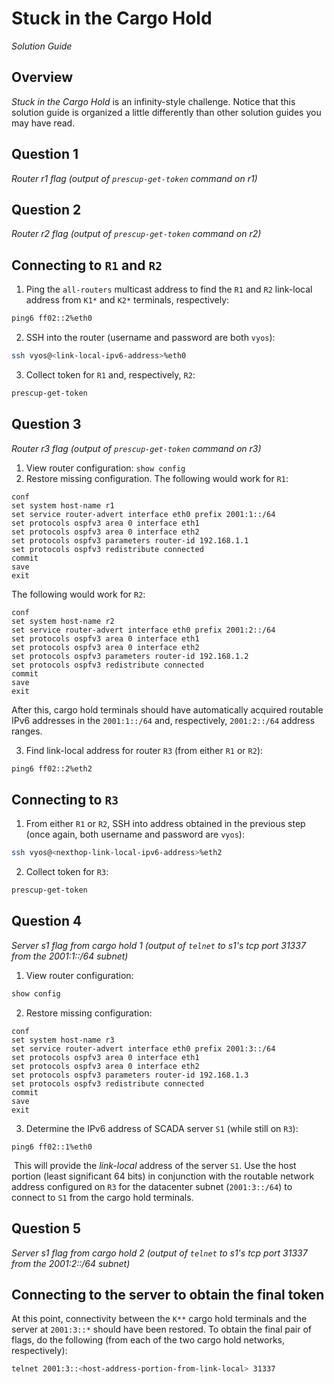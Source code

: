 # Stuck in the Cargo Hold

_Solution Guide_

## Overview

_Stuck in the Cargo Hold_ is an infinity-style challenge. Notice that this solution guide is organized a little differently than other solution guides you may have read.

## Question 1

_Router r1 flag (output of `prescup-get-token` command on r1)_ 

## Question 2

_Router r2 flag (output of `prescup-get-token` command on r2)_  

## Connecting to `R1` and `R2`

1. Ping the `all-routers` multicast address to find the `R1` and `R2` link-local address from `K1*` and `K2*` terminals, respectively:
```bash
ping6 ff02::2%eth0
```
2. SSH into the router (username and password are both `vyos`):
```bash
ssh vyos@<link-local-ipv6-address>%eth0
```
3. Collect token for `R1` and, respectively, `R2`: 
```bash
prescup-get-token
```

## Question 3

_Router r3 flag (output of `prescup-get-token` command on r3)_  

1. View router configuration:
   `show config`
2. Restore missing configuration. The following would work for `R1`:

```
conf
set system host-name r1
set service router-advert interface eth0 prefix 2001:1::/64
set protocols ospfv3 area 0 interface eth1
set protocols ospfv3 area 0 interface eth2
set protocols ospfv3 parameters router-id 192.168.1.1
set protocols ospfv3 redistribute connected
commit
save
exit
```

The following would work for `R2`:

```
conf
set system host-name r2
set service router-advert interface eth0 prefix 2001:2::/64
set protocols ospfv3 area 0 interface eth1
set protocols ospfv3 area 0 interface eth2
set protocols ospfv3 parameters router-id 192.168.1.2
set protocols ospfv3 redistribute connected
commit
save
exit
```

   After this, cargo hold terminals should have automatically acquired routable IPv6 addresses in the `2001:1::/64` and, respectively, `2001:2::/64` address ranges.

3. Find link-local address for router `R3` (from either `R1` or `R2`):
```bash
ping6 ff02::2%eth2
```

## Connecting to `R3`

1. From either `R1` or `R2`, SSH into address obtained in the previous step  (once again, both username and password are `vyos`):
```bash
ssh vyos@<nexthop-link-local-ipv6-address>%eth2
```

2. Collect token for `R3`: 
```bash
prescup-get-token
```


## Question 4

_Server s1 flag from cargo hold 1 (output of `telnet` to s1's tcp port 31337 from the 2001:1::/64 subnet)_

1. View router configuration:
```bash
show config
```

2. Restore missing configuration:

```
conf
set system host-name r3
set service router-advert interface eth0 prefix 2001:3::/64
set protocols ospfv3 area 0 interface eth1
set protocols ospfv3 area 0 interface eth2
set protocols ospfv3 parameters router-id 192.168.1.3
set protocols ospfv3 redistribute connected
commit
save
exit
```

3. Determine the IPv6 address of SCADA server `S1` (while still on `R3`):
```
ping6 ff02::1%eth0
```

​     This will provide the *link-local* address of the server `S1`. Use the  host portion (least significant 64 bits) in conjunction with the routable  network address configured on `R3` for the datacenter subnet (`2001:3::/64`)  to connect to `S1` from the cargo hold terminals.

## Question 5

_Server s1 flag from cargo hold 2 (output of `telnet` to s1's tcp port 31337 from the 2001:2::/64 subnet)_

## Connecting to the server to obtain the final token

At this point, connectivity between the `K**` cargo hold terminals and the server at `2001:3::*` should have been restored. To obtain the final pair of flags, do the following (from each of the two cargo hold networks, respectively):

```bash
telnet 2001:3::<host-address-portion-from-link-local> 31337
```
